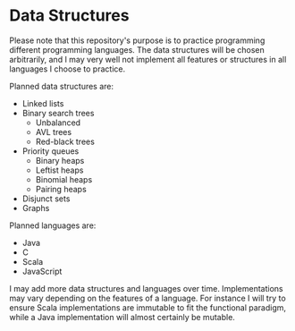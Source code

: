 Data Structures
==============

Please note that this repository's purpose is to practice programming
different programming languages. The data structures will be chosen
arbitrarily, and I may very well not implement all features or
structures in all languages I choose to practice.

Planned data structures are:

- Linked lists
- Binary search trees
  - Unbalanced
  - AVL trees
  - Red-black trees
- Priority queues
  - Binary heaps
  - Leftist heaps
  - Binomial heaps
  - Pairing heaps
- Disjunct sets
- Graphs

Planned languages are:

- Java
- C
- Scala
- JavaScript

I may add more data structures and languages over
time. Implementations may vary depending on the features of a
language. For instance I will try to ensure Scala implementations are
immutable to fit the functional paradigm, while a Java implementation
will almost certainly be mutable.
